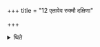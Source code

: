 +++
title = "12 एतावेव रुक्मौ दक्षिणा"

+++

<details><summary>थिते</summary>

एतावेव रुक्मौ दक्षिणा १२
</details>
